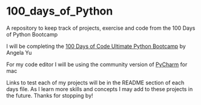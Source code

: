 # 100_days_of_Python
A repository to keep track of projects, exercise and code from the 100 Days of Python Bootcamp

I will be completing the [100 Days of Code Ultimate Python Bootcamp](https://www.udemy.com/share/103IHM/) by Angela Yu

For my code editor I will be using the community version of [PyCharm](https://www.jetbrains.com/pycharm/download/?section=mac) for mac

Links to test each of my projects will be in the README section of each days file. As I learn more skills and concepts I may add to these projects in the future.
Thanks for stopping by!
